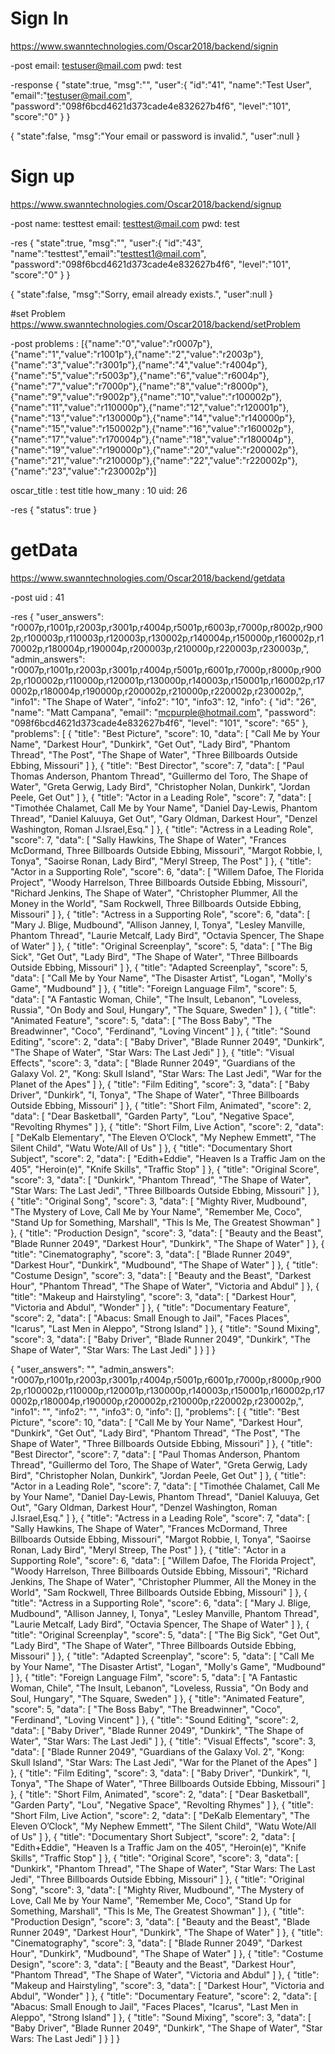 # Sign In
https://www.swanntechnologies.com/Oscar2018/backend/signin

-post
email: testuser@mail.com
pwd: test

-response
{
	"state":true,
	"msg":"",
	"user":{
		"id":"41",
		"name":"Test User",
		"email":"testuser@mail.com",
		"password":"098f6bcd4621d373cade4e832627b4f6",
		"level":"101",
		"score":"0"
	}
}

{
	"state":false,
	"msg":"Your email or password is invalid.",
	"user":null
}

# Sign up

https://www.swanntechnologies.com/Oscar2018/backend/signup

-post
name: testtest
email: testtest@mail.com
pwd: test

-res
{
	"state":true,
	"msg":"",
	"user":{
		"id":"43",
		"name":"testtest","email":"testtest1@mail.com",
		"password":"098f6bcd4621d373cade4e832627b4f6",
		"level":"101",
		"score":"0"
	}
}

{
	"state":false,
	"msg":"Sorry, email already exists.",
	"user":null
}

#set Problem
https://www.swanntechnologies.com/Oscar2018/backend/setProblem

-post
problems : [{"name":"0","value":"r0007p"},{"name":"1","value":"r1001p"},{"name":"2","value":"r2003p"},{"name":"3","value":"r3001p"},{"name":"4","value":"r4004p"},{"name":"5","value":"r5003p"},{"name":"6","value":"r6004p"},{"name":"7","value":"r7000p"},{"name":"8","value":"r8000p"},{"name":"9","value":"r9002p"},{"name":"10","value":"r100002p"},{"name":"11","value":"r110000p"},{"name":"12","value":"r120001p"},{"name":"13","value":"r130000p"},{"name":"14","value":"r140000p"},{"name":"15","value":"r150002p"},{"name":"16","value":"r160002p"},{"name":"17","value":"r170004p"},{"name":"18","value":"r180004p"},{"name":"19","value":"r190000p"},{"name":"20","value":"r200002p"},{"name":"21","value":"r210000p"},{"name":"22","value":"r220002p"},{"name":"23","value":"r230002p"}]

oscar_title : test title
how_many : 10
uid: 26

-res
{
    "status": true
}


# getData
https://www.swanntechnologies.com/Oscar2018/backend/getdata

-post
uid : 41

-res
{
    "user_answers": "r0007p,r1001p,r2003p,r3001p,r4004p,r5001p,r6003p,r7000p,r8002p,r9002p,r100003p,r110003p,r120003p,r130002p,r140004p,r150000p,r160002p,r170002p,r180004p,r190004p,r200003p,r210000p,r220003p,r230003p,",
    "admin_answers": "r0007p,r1001p,r2003p,r3001p,r4004p,r5001p,r6001p,r7000p,r8000p,r9002p,r100002p,r110000p,r120001p,r130000p,r140003p,r150001p,r160002p,r170002p,r180004p,r190000p,r200002p,r210000p,r220002p,r230002p,",
    "info1": "The Shape of Water",
    "info2": "10",
    "info3": 12,
    "info": {
        "id": "26",
        "name": "Matt Campana",
        "email": "mcpurple@hotmail.com",
        "password": "098f6bcd4621d373cade4e832627b4f6",
        "level": "101",
        "score": "65"
    },
    "problems": [
        {
            "title": "Best Picture",
            "score": 10,
            "data": [
                "Call Me by Your Name",
                "Darkest Hour",
                "Dunkirk",
                "Get Out",
                "Lady Bird",
                "Phantom Thread",
                "The Post",
                "The Shape of Water",
                "Three Billboards Outside Ebbing, Missouri"
            ]
        },
        {
            "title": "Best Director",
            "score": 7,
            "data": [
                "Paul Thomas Anderson, Phantom Thread",
                "Guillermo del Toro, The Shape of Water",
                "Greta Gerwig, Lady Bird",
                "Christopher Nolan, Dunkirk",
                "Jordan Peele, Get Out"
            ]
        },
        {
            "title": "Actor in a Leading Role",
            "score": 7,
            "data": [
                "Timothée Chalamet, Call Me by Your Name",
                "Daniel Day-Lewis, Phantom Thread",
                "Daniel Kaluuya, Get Out",
                "Gary Oldman, Darkest Hour",
                "Denzel Washington, Roman J.Israel,Esq."
            ]
        },
        {
            "title": "Actress in a Leading Role",
            "score": 7,
            "data": [
                "Sally Hawkins, The Shape of Water",
                "Frances McDormand, Three Billboards Outside Ebbing, Missouri",
                "Margot Robbie, I, Tonya",
                "Saoirse Ronan, Lady Bird",
                "Meryl Streep, The Post"
            ]
        },
        {
            "title": "Actor in a Supporting Role",
            "score": 6,
            "data": [
                "Willem Dafoe, The Florida Project",
                "Woody Harrelson, Three Billboards Outside Ebbing, Missouri",
                "Richard Jenkins, The Shape of Water",
                "Christopher Plummer, All the Money in the World",
                "Sam Rockwell, Three Billboards Outside Ebbing, Missouri"
            ]
        },
        {
            "title": "Actress in a Supporting Role",
            "score": 6,
            "data": [
                "Mary J. Blige, Mudbound",
                "Allison Janney, I, Tonya",
                "Lesley Manville, Phantom Thread",
                "Laurie Metcalf, Lady Bird",
                "Octavia Spencer, The Shape of Water"
            ]
        },
        {
            "title": "Original Screenplay",
            "score": 5,
            "data": [
                "The Big Sick",
                "Get Out",
                "Lady Bird",
                "The Shape of Water",
                "Three Billboards Outside Ebbing, Missouri"
            ]
        },
        {
            "title": "Adapted Screenplay",
            "score": 5,
            "data": [
                "Call Me by Your Name",
                "The Disaster Artist",
                "Logan",
                "Molly's Game",
                "Mudbound"
            ]
        },
        {
            "title": "Foreign Language Film",
            "score": 5,
            "data": [
                "A Fantastic Woman, Chile",
                "The Insult, Lebanon",
                "Loveless, Russia",
                "On Body and Soul, Hungary",
                "The Square, Sweden"
            ]
        },
        {
            "title": "Animated Feature",
            "score": 5,
            "data": [
                "The Boss Baby",
                "The Breadwinner",
                "Coco",
                "Ferdinand",
                "Loving Vincent"
            ]
        },
        {
            "title": "Sound Editing",
            "score": 2,
            "data": [
                "Baby Driver",
                "Blade Runner 2049",
                "Dunkirk",
                "The Shape of Water",
                "Star Wars: The Last Jedi"
            ]
        },
        {
            "title": "Visual Effects",
            "score": 3,
            "data": [
                "Blade Runner 2049",
                "Guardians of the Galaxy Vol. 2",
                "Kong: Skull Island",
                "Star Wars: The Last Jedi",
                "War for the Planet of the Apes"
            ]
        },
        {
            "title": "Film Editing",
            "score": 3,
            "data": [
                "Baby Driver",
                "Dunkirk",
                "I, Tonya",
                "The Shape of Water",
                "Three Billboards Outside Ebbing, Missouri"
            ]
        },
        {
            "title": "Short Film, Animated",
            "score": 2,
            "data": [
                "Dear Basketball",
                "Garden Party",
                "Lou",
                "Negative Space",
                "Revolting Rhymes"
            ]
        },
        {
            "title": "Short Film, Live Action",
            "score": 2,
            "data": [
                "DeKalb Elementary",
                "The Eleven O’Clock",
                "My Nephew Emmett",
                "The Silent Child",
                "Watu Wote/All of Us"
            ]
        },
        {
            "title": "Documentary Short Subject",
            "score": 2,
            "data": [
                "Edith+Eddie",
                "Heaven Is a Traffic Jam on the 405",
                "Heroin(e)",
                "Knife Skills",
                "Traffic Stop"
            ]
        },
        {
            "title": "Original Score",
            "score": 3,
            "data": [
                "Dunkirk",
                "Phantom Thread",
                "The Shape of Water",
                "Star Wars: The Last Jedi",
                "Three Billboards Outside Ebbing, Missouri"
            ]
        },
        {
            "title": "Original Song",
            "score": 3,
            "data": [
                "Mighty River, Mudbound",
                "The Mystery of Love, Call Me by Your Name",
                "Remember Me, Coco",
                "Stand Up for Something, Marshall",
                "This Is Me, The Greatest Showman"
            ]
        },
        {
            "title": "Production Design",
            "score": 3,
            "data": [
                "Beauty and the Beast",
                "Blade Runner 2049",
                "Darkest Hour",
                "Dunkirk",
                "The Shape of Water"
            ]
        },
        {
            "title": "Cinematography",
            "score": 3,
            "data": [
                "Blade Runner 2049",
                "Darkest Hour",
                "Dunkirk",
                "Mudbound",
                "The Shape of Water"
            ]
        },
        {
            "title": "Costume Design",
            "score": 3,
            "data": [
                "Beauty and the Beast",
                "Darkest Hour",
                "Phantom Thread",
                "The Shape of Water",
                "Victoria and Abdul"
            ]
        },
        {
            "title": "Makeup and Hairstyling",
            "score": 3,
            "data": [
                "Darkest Hour",
                "Victoria and Abdul",
                "Wonder"
            ]
        },
        {
            "title": "Documentary Feature",
            "score": 2,
            "data": [
                "Abacus: Small Enough to Jail",
                "Faces Places",
                "Icarus",
                "Last Men in Aleppo",
                "Strong Island"
            ]
        },
        {
            "title": "Sound Mixing",
            "score": 3,
            "data": [
                "Baby Driver",
                "Blade Runner 2049",
                "Dunkirk",
                "The Shape of Water",
                "Star Wars: The Last Jedi"
            ]
        }
    ]
}

{
    "user_answers": "",
    "admin_answers": "r0007p,r1001p,r2003p,r3001p,r4004p,r5001p,r6001p,r7000p,r8000p,r9002p,r100002p,r110000p,r120001p,r130000p,r140003p,r150001p,r160002p,r170002p,r180004p,r190000p,r200002p,r210000p,r220002p,r230002p,",
    "info1": "",
    "info2": "",
    "info3": 0,
    "info": [],
    "problems": [
        {
            "title": "Best Picture",
            "score": 10,
            "data": [
                "Call Me by Your Name",
                "Darkest Hour",
                "Dunkirk",
                "Get Out",
                "Lady Bird",
                "Phantom Thread",
                "The Post",
                "The Shape of Water",
                "Three Billboards Outside Ebbing, Missouri"
            ]
        },
        {
            "title": "Best Director",
            "score": 7,
            "data": [
                "Paul Thomas Anderson, Phantom Thread",
                "Guillermo del Toro, The Shape of Water",
                "Greta Gerwig, Lady Bird",
                "Christopher Nolan, Dunkirk",
                "Jordan Peele, Get Out"
            ]
        },
        {
            "title": "Actor in a Leading Role",
            "score": 7,
            "data": [
                "Timothée Chalamet, Call Me by Your Name",
                "Daniel Day-Lewis, Phantom Thread",
                "Daniel Kaluuya, Get Out",
                "Gary Oldman, Darkest Hour",
                "Denzel Washington, Roman J.Israel,Esq."
            ]
        },
        {
            "title": "Actress in a Leading Role",
            "score": 7,
            "data": [
                "Sally Hawkins, The Shape of Water",
                "Frances McDormand, Three Billboards Outside Ebbing, Missouri",
                "Margot Robbie, I, Tonya",
                "Saoirse Ronan, Lady Bird",
                "Meryl Streep, The Post"
            ]
        },
        {
            "title": "Actor in a Supporting Role",
            "score": 6,
            "data": [
                "Willem Dafoe, The Florida Project",
                "Woody Harrelson, Three Billboards Outside Ebbing, Missouri",
                "Richard Jenkins, The Shape of Water",
                "Christopher Plummer, All the Money in the World",
                "Sam Rockwell, Three Billboards Outside Ebbing, Missouri"
            ]
        },
        {
            "title": "Actress in a Supporting Role",
            "score": 6,
            "data": [
                "Mary J. Blige, Mudbound",
                "Allison Janney, I, Tonya",
                "Lesley Manville, Phantom Thread",
                "Laurie Metcalf, Lady Bird",
                "Octavia Spencer, The Shape of Water"
            ]
        },
        {
            "title": "Original Screenplay",
            "score": 5,
            "data": [
                "The Big Sick",
                "Get Out",
                "Lady Bird",
                "The Shape of Water",
                "Three Billboards Outside Ebbing, Missouri"
            ]
        },
        {
            "title": "Adapted Screenplay",
            "score": 5,
            "data": [
                "Call Me by Your Name",
                "The Disaster Artist",
                "Logan",
                "Molly's Game",
                "Mudbound"
            ]
        },
        {
            "title": "Foreign Language Film",
            "score": 5,
            "data": [
                "A Fantastic Woman, Chile",
                "The Insult, Lebanon",
                "Loveless, Russia",
                "On Body and Soul, Hungary",
                "The Square, Sweden"
            ]
        },
        {
            "title": "Animated Feature",
            "score": 5,
            "data": [
                "The Boss Baby",
                "The Breadwinner",
                "Coco",
                "Ferdinand",
                "Loving Vincent"
            ]
        },
        {
            "title": "Sound Editing",
            "score": 2,
            "data": [
                "Baby Driver",
                "Blade Runner 2049",
                "Dunkirk",
                "The Shape of Water",
                "Star Wars: The Last Jedi"
            ]
        },
        {
            "title": "Visual Effects",
            "score": 3,
            "data": [
                "Blade Runner 2049",
                "Guardians of the Galaxy Vol. 2",
                "Kong: Skull Island",
                "Star Wars: The Last Jedi",
                "War for the Planet of the Apes"
            ]
        },
        {
            "title": "Film Editing",
            "score": 3,
            "data": [
                "Baby Driver",
                "Dunkirk",
                "I, Tonya",
                "The Shape of Water",
                "Three Billboards Outside Ebbing, Missouri"
            ]
        },
        {
            "title": "Short Film, Animated",
            "score": 2,
            "data": [
                "Dear Basketball",
                "Garden Party",
                "Lou",
                "Negative Space",
                "Revolting Rhymes"
            ]
        },
        {
            "title": "Short Film, Live Action",
            "score": 2,
            "data": [
                "DeKalb Elementary",
                "The Eleven O’Clock",
                "My Nephew Emmett",
                "The Silent Child",
                "Watu Wote/All of Us"
            ]
        },
        {
            "title": "Documentary Short Subject",
            "score": 2,
            "data": [
                "Edith+Eddie",
                "Heaven Is a Traffic Jam on the 405",
                "Heroin(e)",
                "Knife Skills",
                "Traffic Stop"
            ]
        },
        {
            "title": "Original Score",
            "score": 3,
            "data": [
                "Dunkirk",
                "Phantom Thread",
                "The Shape of Water",
                "Star Wars: The Last Jedi",
                "Three Billboards Outside Ebbing, Missouri"
            ]
        },
        {
            "title": "Original Song",
            "score": 3,
            "data": [
                "Mighty River, Mudbound",
                "The Mystery of Love, Call Me by Your Name",
                "Remember Me, Coco",
                "Stand Up for Something, Marshall",
                "This Is Me, The Greatest Showman"
            ]
        },
        {
            "title": "Production Design",
            "score": 3,
            "data": [
                "Beauty and the Beast",
                "Blade Runner 2049",
                "Darkest Hour",
                "Dunkirk",
                "The Shape of Water"
            ]
        },
        {
            "title": "Cinematography",
            "score": 3,
            "data": [
                "Blade Runner 2049",
                "Darkest Hour",
                "Dunkirk",
                "Mudbound",
                "The Shape of Water"
            ]
        },
        {
            "title": "Costume Design",
            "score": 3,
            "data": [
                "Beauty and the Beast",
                "Darkest Hour",
                "Phantom Thread",
                "The Shape of Water",
                "Victoria and Abdul"
            ]
        },
        {
            "title": "Makeup and Hairstyling",
            "score": 3,
            "data": [
                "Darkest Hour",
                "Victoria and Abdul",
                "Wonder"
            ]
        },
        {
            "title": "Documentary Feature",
            "score": 2,
            "data": [
                "Abacus: Small Enough to Jail",
                "Faces Places",
                "Icarus",
                "Last Men in Aleppo",
                "Strong Island"
            ]
        },
        {
            "title": "Sound Mixing",
            "score": 3,
            "data": [
                "Baby Driver",
                "Blade Runner 2049",
                "Dunkirk",
                "The Shape of Water",
                "Star Wars: The Last Jedi"
            ]
        }
    ]
}
